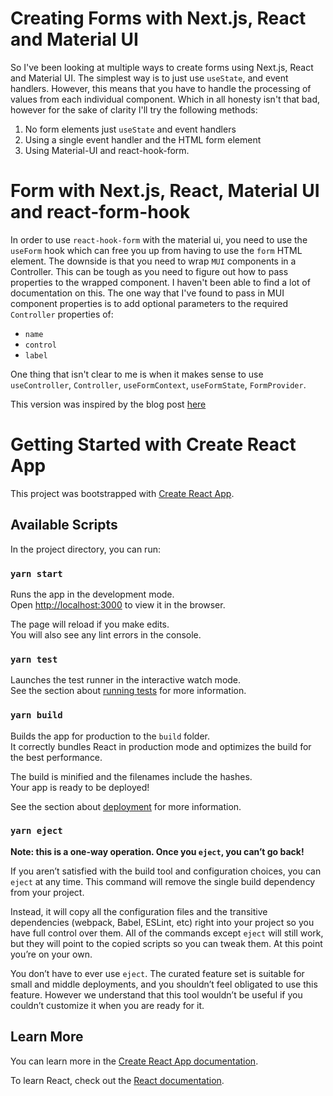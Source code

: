 # Creating Forms with Next.js, React and Material UI

So I've been looking at multiple ways to create forms using Next.js, React and Material UI. The simplest way is to just use `useState`, and event handlers. However, this means that you have to handle the processing of values from each individual component. Which in all honesty isn't that bad, however for the sake of clarity I'll try the following methods:

1. No form elements just `useState` and event handlers
2. Using a single event handler and the HTML form element
3. Using Material-UI and react-hook-form.


# Form with Next.js, React, Material UI and react-form-hook

In order to use `react-hook-form` with the material ui, you need to use the `useForm` hook which can free you up from having to use the `form` HTML element. The downside is that you need to wrap `MUI` components in a Controller. This can be tough as you need to figure out how to pass properties to the wrapped component. I haven't been able to find a lot of documentation on this. The one way that I've found to pass in MUI component properties is to add optional parameters to the required `Controller` properties of:
- `name`
- `control`
- `label`

One thing that isn't clear to me is when it makes sense to use `useController`, `Controller`, `useFormContext`, `useFormState`, `FormProvider`.

This version was inspired by the blog post [here](https://onestepcode.com/creating-a-material-ui-form/)

# Getting Started with Create React App

This project was bootstrapped with [Create React App](https://github.com/facebook/create-react-app).

## Available Scripts

In the project directory, you can run:

### `yarn start`

Runs the app in the development mode.\
Open [http://localhost:3000](http://localhost:3000) to view it in the browser.

The page will reload if you make edits.\
You will also see any lint errors in the console.

### `yarn test`

Launches the test runner in the interactive watch mode.\
See the section about [running tests](https://facebook.github.io/create-react-app/docs/running-tests) for more information.

### `yarn build`

Builds the app for production to the `build` folder.\
It correctly bundles React in production mode and optimizes the build for the best performance.

The build is minified and the filenames include the hashes.\
Your app is ready to be deployed!

See the section about [deployment](https://facebook.github.io/create-react-app/docs/deployment) for more information.

### `yarn eject`

**Note: this is a one-way operation. Once you `eject`, you can’t go back!**

If you aren’t satisfied with the build tool and configuration choices, you can `eject` at any time. This command will remove the single build dependency from your project.

Instead, it will copy all the configuration files and the transitive dependencies (webpack, Babel, ESLint, etc) right into your project so you have full control over them. All of the commands except `eject` will still work, but they will point to the copied scripts so you can tweak them. At this point you’re on your own.

You don’t have to ever use `eject`. The curated feature set is suitable for small and middle deployments, and you shouldn’t feel obligated to use this feature. However we understand that this tool wouldn’t be useful if you couldn’t customize it when you are ready for it.

## Learn More

You can learn more in the [Create React App documentation](https://facebook.github.io/create-react-app/docs/getting-started).

To learn React, check out the [React documentation](https://reactjs.org/).
